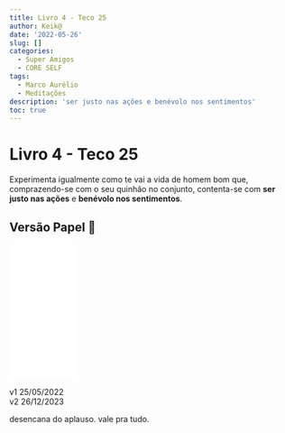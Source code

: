 ```yaml
---
title: Livro 4 - Teco 25
author: Keik@
date: '2022-05-26'
slug: []
categories:
  - Super Amigos
  - CORE SELF
tags:
  - Marco Aurélio
  - Meditações
description: 'ser justo nas ações e benévolo nos sentimentos'
toc: true
---
```


# Livro 4 - Teco 25

Experimenta igualmente como te vai a vida de homem bom que, comprazendo-se com o seu quinhão no conjunto, contenta-se com **ser justo nas ações** e **benévolo nos sentimentos**.

## Versão Papel :book:
<iframe style="width:120px;height:240px;" marginwidth="0" marginheight="0" scrolling="no" frameborder="0" src="//ws-na.amazon-adsystem.com/widgets/q?ServiceVersion=20070822&OneJS=1&Operation=GetAdHtml&MarketPlace=BR&source=ss&ref=as_ss_li_til&ad_type=product_link&tracking_id=mundodekeika-20&language=pt_BR&marketplace=amazon&region=BR&placement=B092FVY4BB&asins=B092FVY4BB&linkId=37c5ec14221f61f811029aa88b520891&show_border=true&link_opens_in_new_window=true"></iframe>

v1 25/05/2022  
v2 26/12/2023  

desencana do aplauso. vale pra tudo.  

